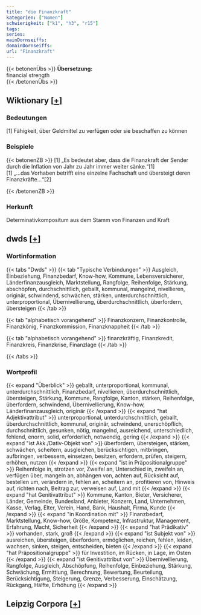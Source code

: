 ```yaml
---
title: "die Finanzkraft"
kategorien: ["Nomen"]
schwierigkeit: ["k1", "h3", "r15"]
tags:
series:
mainDornseiffs:
domainDornseiffs:
url: "Finanzkraft"
---
```


{{< betonenÜbs >}}
**Übersetzung:**  
financial strength  
{{< /betonenÜbs >}}

## Wiktionary [[+](https://de.wiktionary.org/wiki/Finanzkraft)]

### Bedeutungen
[1] Fähigkeit, über Geldmittel zu verfügen oder sie beschaffen zu können  

### Beispiele
{{< betonenZB >}}
[1] „Es bedeutet aber, dass die Finanzkraft der Sender durch die Inflation von Jahr zu Jahr immer weiter sänke.“[1]  
[1] „…das Vorhaben betrifft eine einzelne Fachschaft und übersteigt deren Finanzkräfte...“[2]  

{{< /betonenZB >}}
### Herkunft
Determinativkompositum aus dem Stamm von Finanzen und Kraft  



## dwds [[+](https://www.dwds.de/wb/Finanzkraft)]

### Wortinformation
{{< tabs "Dwds" >}}
{{< tab "Typische Verbindungen" >}}
Ausgleich, Einbeziehung, Finanzbedarf, Know-how, Kommune, Lebensversicherer, Länderfinanzausgleich, Marktstellung, Rangfolge, Reihenfolge, Stärkung, abschöpfen, durchschnittlich, geballt, kommunal, mangelnd, nivellieren, originär, schwindend, schwächen, stärken, unterdurchschnittlich, unterproportional, Übernivellierung, überdurchschnittlich, überfordern, übersteigen
{{< /tab >}}

{{< tab "alphabetisch vorangehend" >}}
Finanzkonzern, Finanzkontrolle, Finanzkönig, Finanzkommission, Finanzknappheit
{{< /tab >}}

{{< tab "alphabetisch vorangehend" >}}
finanzkräftig, Finanzkredit, Finanzkreis, Finanzkrise, Finanzlage
{{< /tab >}}

{{< /tabs >}}

### Wortprofil
{{< expand "Überblick" >}} geballt, unterproportional, kommunal, unterdurchschnittlich, Finanzbedarf, nivellieren, überdurchschnittlich, übersteigen, Stärkung, Kommune, Rangfolge, Kanton, stärken, Reihenfolge, überfordern, schwindend, Übernivellierung, Know-how, Länderfinanzausgleich, originär {{< /expand >}}
{{< expand "hat Adjektivattribut" >}} unterproportional, unterdurchschnittlich, geballt, überdurchschnittlich, kommunal, originär, schwindend, unerschöpflich, durchschnittlich, gesunken, nötig, mangelnd, ausreichend, unterschiedlich, fehlend, enorm, solid, erforderlich, notwendig, gering {{< /expand >}}
{{< expand "ist Akk./Dativ-Objekt von" >}} überfordern, übersteigen, stärken, schwächen, scheitern, ausgleichen, berücksichtigen, mitbringen, aufbringen, verbessern, einsetzen, besitzen, erfordern, prüfen, steigern, erhöhen, nutzen {{< /expand >}}
{{< expand "ist in Präpositionalgruppe" >}} Reihenfolge in, strotzen vor, Zweifel an, Unterschied in, zweifeln an, verfügen über, mangeln an, abhängen von, achten auf, Rücksicht auf, bestellen um, verändern in, fehlen an, scheitern an, profitieren von, Hinweis auf, richten nach, Beitrag zur, verweisen auf, Land mit {{< /expand >}}
{{< expand "hat Genitivattribut" >}} Kommune, Kanton, Bieter, Versicherer, Länder, Gemeinde, Bundesland, Anbieter, Konzern, Land, Unternehmen, Kasse, Verlag, Elter, Verein, Hand, Bank, Haushalt, Firma, Kunde {{< /expand >}}
{{< expand "in Koordination mit" >}} Finanzbedarf, Marktstellung, Know-how, Größe, Kompetenz, Infrastruktur, Management, Erfahrung, Macht, Sicherheit {{< /expand >}}
{{< expand "hat Prädikativ" >}} vorhanden, stark, groß {{< /expand >}}
{{< expand "ist Subjekt von" >}} ausreichen, übersteigen, überfordern, ermöglichen, reichen, fehlen, leiden, wachsen, sinken, steigen, entscheiden, bieten {{< /expand >}}
{{< expand "hat Präpositionalgruppe" >}} für Investition, im Rücken, in Lage, im Osten {{< /expand >}}
{{< expand "ist Genitivattribut von" >}} Übernivellierung, Rangfolge, Ausgleich, Abschöpfung, Reihenfolge, Einbeziehung, Stärkung, Schwächung, Ermittlung, Berechnung, Bewertung, Beurteilung, Berücksichtigung, Steigerung, Grenze, Verbesserung, Einschätzung, Rückgang, Hälfte, Erhöhung {{< /expand >}}

## Leipzig Corpora [[+](https://corpora.uni-leipzig.de/en/res?word=Finanzkraft&corpusId=deu_newscrawl-public_2018)]

